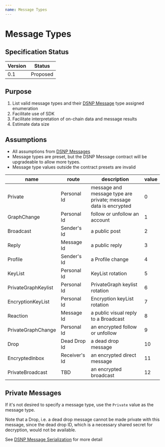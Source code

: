 ```yaml
---
name: Message Types
---
```


# Message Types

## Specification Status

| Version | Status |
---------- | ---------
| 0.1     | Proposed |

## Purpose
1. List valid message types and their [DSNP Message](/DSNP/DSNP-Messages) type assigned enumeration
1. Facilitate use of SDK
1. Facilitate interpretation of on-chain data and message results
1. Estimate data size


## Assumptions
* All assumptions from [DSNP Messages](/DSNP/DSNP-Messages)
* Message types are preset, but the DSNP Message contract will be upgradeable to allow more types.
* Message type values outside the contract presets are invalid

| name     | route | description | value |
|-------   |-------------|-------------| ----|
| Private | Personal Id | message and message type are private; message data is encrypted | 0 |
| GraphChange | Personal Id | follow or unfollow an account | 1 |
| Broadcast | Sender's Id | a public post | 2 |
| Reply | Message Id | a public reply | 3 |
| Profile | Sender's Id | a Profile change | 4 |
| KeyList | Personal Id | KeyList rotation | 5 |
| PrivateGraphKeylist | Personal Id | PrivateGraph keylist rotation | 6 |
| EncryptionKeyList | Personal Id | Encryption keyList rotation | 7 |
| Reaction | Message Id | a public visual reply to a Broadcast | 8 |
| PrivateGraphChange | Personal Id | an encrypted follow or unfollow | 9 |
| Drop | Dead Drop Id | a dead drop message | 10 |
| EncryptedInbox | Receiver's Id | an encrypted direct message | 11 |
| PrivateBroadcast | TBD | an encrypted broadcast | 12 |

## Private Messages
If it's not desired to specify a message type, use the `Private` value as the message type.

Note that a Drop, i.e. a dead drop message cannot be made private with this message, since the dead drop ID, which is a necessary shared secret for decryption, would not be available.

See [DSNP Message Serialization](/DSNP/DSNP-Message-Serialization) for more detail
